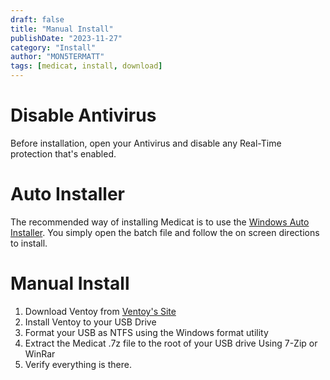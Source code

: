 ```yaml
---
draft: false
title: "Manual Install"
publishDate: "2023-11-27"
category: "Install"
author: "MON5TERMATT"
tags: [medicat, install, download]
---
```


# Disable Antivirus

Before installation, open your Antivirus and disable any Real-Time protection that's enabled.

# Auto Installer

The recommended way of installing Medicat is to use the [Windows Auto Installer](https://github.com/mon5termatt/medicat_installer/releases). You simply open the batch file and follow the on screen directions to install.

# Manual Install

1. Download Ventoy from [Ventoy's Site](https://www.ventoy.net/en/download.html)
2. Install Ventoy to your USB Drive
3. Format your USB as NTFS using the Windows format utility
4. Extract the Medicat .7z file to the root of your USB drive Using 7-Zip or WinRar
5. Verify everything is there.
